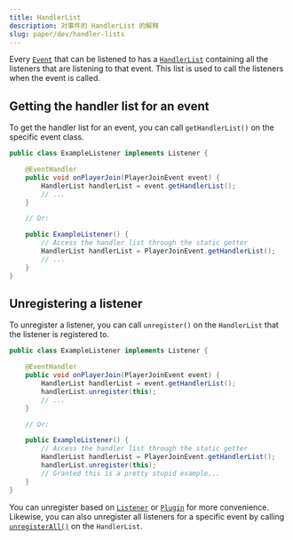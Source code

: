 ```yaml
---
title: HandlerList
description: 对事件的 HandlerList 的解释
slug: paper/dev/handler-lists
---
```


Every [`Event`](jd:paper:org.bukkit.event.Event) that can be listened to has a
[`HandlerList`](jd:paper:org.bukkit.event.HandlerList) containing all the listeners that are listening to that event.
This list is used to call the listeners when the event is called.

## Getting the handler list for an event

To get the handler list for an event, you can call `getHandlerList()` on the specific event class.

```java title="ExampleListener.java"
public class ExampleListener implements Listener {

    @EventHandler
    public void onPlayerJoin(PlayerJoinEvent event) {
        HandlerList handlerList = event.getHandlerList();
        // ...
    }

    // Or:

    public ExampleListener() {
        // Access the handler list through the static getter
        HandlerList handlerList = PlayerJoinEvent.getHandlerList();
        // ...
    }
}
```

## Unregistering a listener

To unregister a listener, you can call `unregister()` on the `HandlerList` that the listener is registered to.

```java title="ExampleListener.java"
public class ExampleListener implements Listener {

    @EventHandler
    public void onPlayerJoin(PlayerJoinEvent event) {
        HandlerList handlerList = event.getHandlerList();
        handlerList.unregister(this);
        // ...
    }

    // Or:

    public ExampleListener() {
        // Access the handler list through the static getter
        HandlerList handlerList = PlayerJoinEvent.getHandlerList();
        handlerList.unregister(this);
        // Granted this is a pretty stupid example...
    }
}
```

You can unregister based on [`Listener`](jd:paper:org.bukkit.event.Listener)
or [`Plugin`](jd:paper:org.bukkit.plugin.Plugin) for more convenience.
Likewise, you can also unregister all listeners for a specific event by calling
[`unregisterAll()`](jd:paper:org.bukkit.event.HandlerList#unregisterAll()) on the `HandlerList`.

